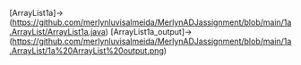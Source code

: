 [ArrayList1a]->(https://github.com/merlynluvisalmeida/MerlynADJassignment/blob/main/1a.ArrayList/ArrayList1a.java)
[ArrayList1a_output]->(https://github.com/merlynluvisalmeida/MerlynADJassignment/blob/main/1a.ArrayList/1a%20ArrayList%20output.png)

